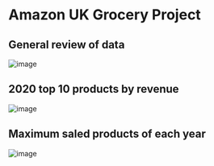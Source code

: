 # Amazon UK Grocery Project

## General review of data
![image](https://github.com/aytekincn/Amazon-UK-Grocery-Project/assets/121166508/bdd4de9a-3e1d-46de-b23b-770e4c1f66f6)

## 2020 top 10 products by revenue
![image](https://github.com/aytekincn/Amazon-UK-Grocery-Project/assets/121166508/0e2f3195-3dc0-458c-9e2e-db1efc1a804f)

## Maximum saled products of each year
![image](https://github.com/aytekincn/Amazon-UK-Grocery-Project/assets/121166508/4dffe2d6-d8b1-40ec-89c0-3f7262041e6a)
